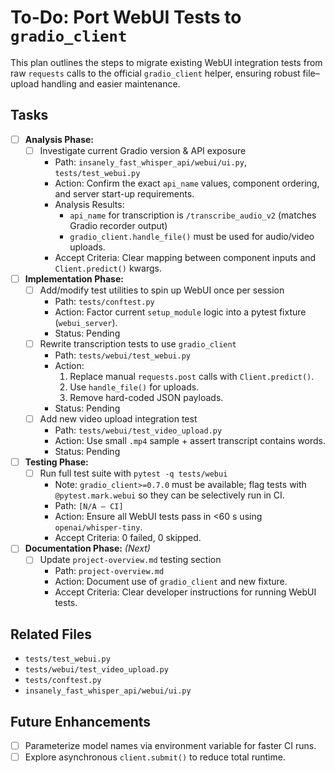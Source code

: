 # To-Do: Port WebUI Tests to `gradio_client`

This plan outlines the steps to migrate existing WebUI integration tests from raw `requests` calls to the official `gradio_client` helper, ensuring robust file–upload handling and easier maintenance.

## Tasks

- [ ] **Analysis Phase:**
  - [ ] Investigate current Gradio version & API exposure
    - Path: `insanely_fast_whisper_api/webui/ui.py`, `tests/test_webui.py`
    - Action: Confirm the exact `api_name` values, component ordering, and server start-up requirements.
    - Analysis Results:
      - `api_name` for transcription is `/transcribe_audio_v2` (matches Gradio recorder output)
      - `gradio_client.handle_file()` must be used for audio/video uploads.
    - Accept Criteria: Clear mapping between component inputs and `Client.predict()` kwargs.

- [ ] **Implementation Phase:**
  - [ ] Add/modify test utilities to spin up WebUI once per session
    - Path: `tests/conftest.py`
    - Action: Factor current `setup_module` logic into a pytest fixture (`webui_server`).
    - Status: Pending
  - [ ] Rewrite transcription tests to use `gradio_client`
    - Path: `tests/webui/test_webui.py`
    - Action:
      1. Replace manual `requests.post` calls with `Client.predict()`.
      2. Use `handle_file()` for uploads.
      3. Remove hard-coded JSON payloads.
    - Status: Pending
  - [ ] Add new video upload integration test
    - Path: `tests/webui/test_video_upload.py`
    - Action: Use small `.mp4` sample + assert transcript contains words.
    - Status: Pending

- [ ] **Testing Phase:**
  - [ ] Run full test suite with `pytest -q tests/webui`  
    - Note: `gradio_client>=0.7.0` must be available; flag tests with `@pytest.mark.webui` so they can be selectively run in CI.
    - Path: `[N/A – CI]`
    - Action: Ensure all WebUI tests pass in <60 s using `openai/whisper-tiny`.
    - Accept Criteria: 0 failed, 0 skipped.

- [ ] **Documentation Phase:** *(Next)*
  - [ ] Update `project-overview.md` testing section
    - Path: `project-overview.md`
    - Action: Document use of `gradio_client` and new fixture.
    - Accept Criteria: Clear developer instructions for running WebUI tests.

## Related Files

- `tests/test_webui.py`
- `tests/webui/test_video_upload.py`
- `tests/conftest.py`
- `insanely_fast_whisper_api/webui/ui.py`

## Future Enhancements

- [ ] Parameterize model names via environment variable for faster CI runs.
- [ ] Explore asynchronous `client.submit()` to reduce total runtime.
